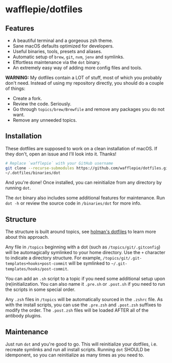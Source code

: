 # wafflepie/dotfiles

## Features

- A beautiful terminal and a gorgeous zsh theme.
- Sane macOS defaults optimized for developers.
- Useful binaries, tools, presets and aliases.
- Automatic setup of `brew`, `git`, `nvm`, `jenv` and symlinks.
- Effortless maintenance via the `dot` binary.
- An extremely easy way of adding more config files and tools.

**WARNING:** My dotfiles contain a LOT of stuff, most of which you probably don't need. Instead of using my repository directly, you should do a couple of things:

- Create a fork.
- Review the code. Seriously.
- Go through `topics/brew/Brewfile` and remove any packages you do not want.
- Remove any unneeded topics.

## Installation

These dotfiles are supposed to work on a clean installation of macOS. If they don't, open an issue and I'll look into it. Thanks!

```sh
# Replace `wafflepie` with your GitHub username
git clone --recurse-submodules https://github.com/wafflepie/dotfiles.git ~/.dotfiles
~/.dotfiles/binaries/dot
```

And you're done! Once installed, you can reinitialize from any directory by running `dot`.

The `dot` binary also includes some additional features for maintenance. Run `dot -h` or review the source code in `/binaries/dot` for more info.

## Structure

The structure is built around topics, see [holman's dotfiles](https://github.com/holman/dotfiles) to learn more about this approach.

Any file in `/topics` beginning with a dot (such as `/topics/git/.gitconfig`) will be automagically symlinked to your home directory. Use the `+` character to indicate a directory structure. For example, `/topics/git/.git-templates+hooks+post-commit` will be symlinked to `~/.git-templates/hooks/post-commit`.

You can add an `.sh` script to a topic if you need some additional setup upon (re)initialization. You can also name it `.pre.sh` or `.post.sh` if you need to run the scripts in some special order.

Any `.zsh` files in `/topics` will be automatically sourced in the `.zshrc` file. As with the install scripts, you can use the `.pre.zsh` and `.post.zsh` suffixes to modify the order. The `.post.zsh` files will be loaded AFTER all of the antibody plugins.

## Maintenance

Just run `dot` and you're good to go. This will reinitialize your dotfiles, i.e. recreate symlinks and run all install scripts. Running `dot` SHOULD be idemponent, so you can reinitialize as many times as you need to.
